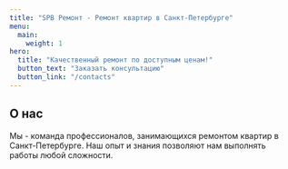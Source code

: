 ```yaml
---
title: "SPB Ремонт - Ремонт квартир в Санкт-Петербурге"
menu:
  main:
    weight: 1
hero:
  title: "Качественный ремонт по доступным ценам!"
  button_text: "Заказать консультацию"
  button_link: "/contacts"
---
```


## О нас

Мы - команда профессионалов, занимающихся ремонтом квартир в Санкт-Петербурге. Наш опыт и знания позволяют нам выполнять работы любой сложности.